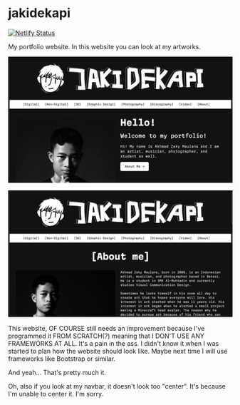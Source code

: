 # jakidekapi
[![Netlify Status](https://api.netlify.com/api/v1/badges/1363af9a-26ed-4b38-9bb9-587e916e5cd2/deploy-status)](https://app.netlify.com/sites/coruscating-haupia-7ffbc4/deploys)

My portfolio website. In this website you can look at my artworks.

![Screenshot 1](scr2.png)

![Screenshot 2](scr1.png)

This website, OF COURSE still needs an improvement because I've programmed it FROM SCRATCH(?) meaning that I DON'T USE ANY FRAMEWORKS AT ALL. It's a pain in the ass. I didn't know it when I was started to plan how the website should look like. Maybe next time I will use frameworks like Bootstrap or similar.

And yeah... That's pretty much it.

Oh, also if you look at my navbar, it doesn't look too "center". It's because I'm unable to center it. I'm sorry.
